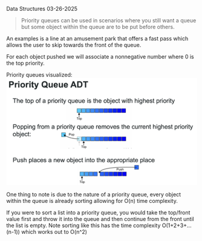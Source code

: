 Data Structures
03-26-2025

>Priority queues can be used in scenarios where you still want a queue but some object within the queue are to be put before others. 

An examples is a line at an amusement park that offers a fast pass which allows the user to skip towards the front of the queue.

For each object pushed we will associate a nonnegative number where 0 is the top priority.

Priority queues visualized:
![](../../images/Priority%20queues.png)


One thing to note is due to the nature of a priority queue, every object within the queue is already sorting allowing for O(n) time complexity.

If you were to sort a list into a priority queue, you would take the top/front value first and throw it into the queue and then continue from the front until the list is empty. 
Note sorting like this has the time complexity O(1+2+3+...(n-1)) which works out to O(n^2)